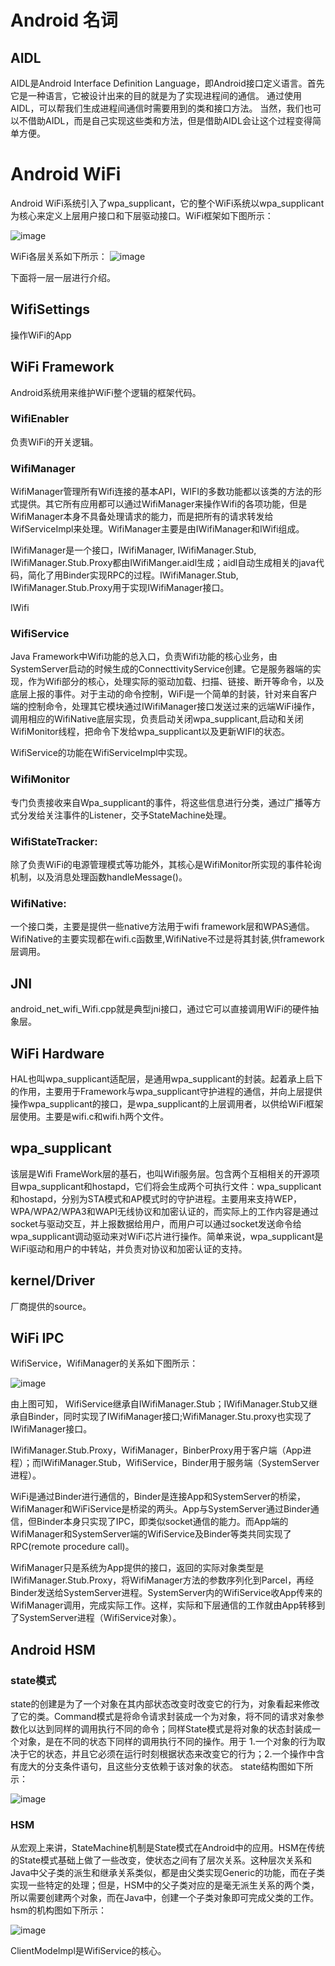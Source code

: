 # Android 名词
## AIDL
AIDL是Android Interface Definition Language，即Android接口定义语言。首先它是一种语言，它被设计出来的目的就是为了实现进程间的通信。 通过使用AIDL，可以帮我们生成进程间通信时需要用到的类和接口方法。 当然，我们也可以不借助AIDL，而是自己实现这些类和方法，但是借助AIDL会让这个过程变得简单方便。

# Android WiFi 
Android WiFi系统引入了wpa_supplicant，它的整个WiFi系统以wpa_supplicant为核心来定义上层用户接口和下层驱动接口。WiFi框架如下图所示：

![image](https://github.com/Lizzie-LXR/WiFi/blob/main/IMG/wifi%E6%A1%86%E6%9E%B6.jpg)

WiFi各层关系如下所示：
![image](https://github.com/Lizzie-LXR/WiFi/blob/main/IMG/wifi层.png)

下面将一层一层进行介绍。

## WifiSettings
操作WiFi的App

## WiFi Framework
Android系统用来维护WiFi整个逻辑的框架代码。

### WifiEnabler
负责WiFi的开关逻辑。

### WifiManager
WifiManager管理所有Wifi连接的基本API，WIFI的多数功能都以该类的方法的形式提供。其它所有应用都可以通过WifiManager来操作Wifi的各项功能，但是WifiManager本身不具备处理请求的能力，而是把所有的请求转发给WifServiceImpl来处理。WifiManager主要是由IWifiManager和IWifi组成。

IWifiManager是一个接口，IWifiManager, IWifiManager.Stub, IWifiManager.Stub.Proxy都由IWifiManger.aidl生成；aidl自动生成相关的java代码，简化了用Binder实现RPC的过程。IWifiManager.Stub, IWifiManager.Stub.Proxy用于实现IWifiManager接口。

IWifi

### WifiService 
Java Framework中Wifi功能的总入口，负责Wifi功能的核心业务，由SystemServer启动的时候生成的ConnecttivityService创建。它是服务器端的实现，作为Wifi部分的核心，处理实际的驱动加载、扫描、链接、断开等命令，以及底层上报的事件。对于主动的命令控制，WiFi是一个简单的封装，针对来自客户端的控制命令，处理其它模块通过IWifiManager接口发送过来的远端WiFi操作，调用相应的WifiNative底层实现，负责启动关闭wpa_supplicant,启动和关闭WifiMonitor线程，把命令下发给wpa_supplicant以及更新WIFI的状态。

WifiService的功能在WifiServiceImpl中实现。

### WifiMonitor
专门负责接收来自Wpa_supplicant的事件，将这些信息进行分类，通过广播等方式分发给关注事件的Listener，交予StateMachine处理。

### WifiStateTracker:
除了负责WiFi的电源管理模式等功能外，其核心是WifiMonitor所实现的事件轮询机制，以及消息处理函数handleMessage()。

### WifiNative:
一个接口类，主要是提供一些native方法用于wifi framework层和WPAS通信。WifiNative的主要实现都在wifi.c函数里,WifiNative不过是将其封装,供framework层调用。

## JNI
android_net_wifi_Wifi.cpp就是典型jni接口，通过它可以直接调用WiFi的硬件抽象层。

## WiFi Hardware
HAL也叫wpa_supplicant适配层，是通用wpa_supplicant的封装。起着承上启下的作用，主要用于Framework与wpa_supplicant守护进程的通信，并向上层提供操作wpa_supplicant的接口，是wpa_supplicant的上层调用者，以供给WiFi框架层使用。主要是wifi.c和wifi.h两个文件。

## wpa_supplicant
该层是Wifi FrameWork层的基石，也叫Wifi服务层。包含两个互相相关的开源项目wpa_supplicant和hostapd，它们将会生成两个可执行文件：wpa_supplicant和hostapd，分别为STA模式和AP模式时的守护进程。主要用来支持WEP，WPA/WPA2/WPA3和WAPI无线协议和加密认证的，而实际上的工作内容是通过socket与驱动交互，并上报数据给用户，而用户可以通过socket发送命令给wpa_supplicant调动驱动来对WiFi芯片进行操作。简单来说，wpa_supplicant是WiFi驱动和用户的中转站，并负责对协议和加密认证的支持。

## kernel/Driver
厂商提供的source。

## WiFi IPC
WifiService，WifiManager的关系如下图所示：

![image](https://github.com/Lizzie-LXR/WiFi/blob/main/IMG/wifiservice%26wifimanager%E7%B1%BB%E5%9B%BE.jpg)

由上图可知，
WifiService继承自IWifiManager.Stub；IWifiManager.Stub又继承自Binder，同时实现了IWifiManager接口;WifiManager.Stu.proxy也实现了IWifiManager接口。

IWifiManager.Stub.Proxy，WifiManager，BinberProxy用于客户端（App进程）；而IWifiManager.Stub，WifiService，Binder用于服务端（SystemServer进程）。

WiFi是通过Binder进行通信的，Binder是连接App和SystemServer的桥梁，WifiManager和WiFiService是桥梁的两头。App与SystemServer通过Binder通信，但Binder本身只实现了IPC，即类似socket通信的能力。而App端的WifiManager和SystemServer端的WifiService及Binder等类共同实现了RPC(remote procedure call)。

WifiManager只是系统为App提供的接口，返回的实际对象类型是IWifiManager.Stub.Proxy，将WifiManager方法的参数序列化到Parcel，再经Binder发送给SystemServer进程。SystemServer内的WifiService收App传来的WifiManager调用，完成实际工作。这样，实际和下层通信的工作就由App转移到了SystemServer进程（WifiService对象）。

## Android HSM
### state模式
state的创建是为了一个对象在其内部状态改变时改变它的行为，对象看起来修改了它的类。Command模式是将命令请求封装成一个为对象，将不同的请求对象参数化以达到同样的调用执行不同的命令；同样State模式是将对象的状态封装成一个对象，是在不同的状态下同样的调用执行不同的操作。用于 1.一个对象的行为取决于它的状态，并且它必须在运行时刻根据状态来改变它的行为；2.一个操作中含有庞大的分支条件语句，且这些分支依赖于该对象的状态。
state结构图如下所示：

![image](https://github.com/Lizzie-LXR/WiFi/blob/main/IMG/state%E7%8A%B6%E6%80%81.png)

### HSM
从宏观上来讲，StateMachine机制是State模式在Android中的应用。HSM在传统的State模式基础上做了一些改变，使状态之间有了层次关系。这种层次关系和Java中父子类的派生和继承关系类似，都是由父类实现Generic的功能，而在子类实现一些特定的处理；但是，HSM中的父子类对应的是毫无派生关系的两个类，所以需要创建两个对象，而在Java中，创建一个子类对象即可完成父类的工作。hsm的机构图如下所示：

![image](https://github.com/Lizzie-LXR/WiFi/blob/main/IMG/hsm%E7%BB%93%E6%9E%84.png)

ClientModeImpl是WifiService的核心。








